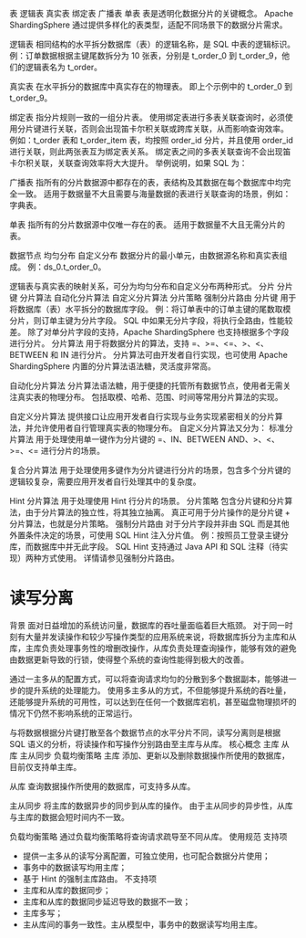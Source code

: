 表
逻辑表
真实表
绑定表
广播表
单表
表是透明化数据分片的关键概念。 Apache ShardingSphere 通过提供多样化的表类型，适配不同场景下的数据分片需求。

逻辑表
相同结构的水平拆分数据库（表）的逻辑名称，是 SQL 中表的逻辑标识。 例：订单数据根据主键尾数拆分为 10 张表，分别是 t_order_0 到 t_order_9，他们的逻辑表名为 t_order。

真实表
在水平拆分的数据库中真实存在的物理表。 即上个示例中的 t_order_0 到 t_order_9。

绑定表
指分片规则一致的一组分片表。 使用绑定表进行多表关联查询时，必须使用分片键进行关联，否则会出现笛卡尔积关联或跨库关联，从而影响查询效率。 例如：t_order 表和 t_order_item 表，均按照 order_id 分片，并且使用 order_id 进行关联，则此两张表互为绑定表关系。 绑定表之间的多表关联查询不会出现笛卡尔积关联，关联查询效率将大大提升。 举例说明，如果 SQL 为：

广播表
指所有的分片数据源中都存在的表，表结构及其数据在每个数据库中均完全一致。 适用于数据量不大且需要与海量数据的表进行关联查询的场景，例如：字典表。

单表
指所有的分片数据源中仅唯一存在的表。 适用于数据量不大且无需分片的表。

数据节点
均匀分布
自定义分布
数据分片的最小单元，由数据源名称和真实表组成。 例：ds_0.t_order_0。

逻辑表与真实表的映射关系，可分为均匀分布和自定义分布两种形式。
分片
分片键
分片算法
自动化分片算法
自定义分片算法
分片策略
强制分片路由
分片键
用于将数据库（表）水平拆分的数据库字段。 例：将订单表中的订单主键的尾数取模分片，则订单主键为分片字段。 SQL 中如果无分片字段，将执行全路由，性能较差。 除了对单分片字段的支持，Apache ShardingSphere 也支持根据多个字段进行分片。
分片算法
用于将数据分片的算法，支持 =、>=、<=、>、<、BETWEEN 和 IN 进行分片。 分片算法可由开发者自行实现，也可使用 Apache ShardingSphere 内置的分片算法语法糖，灵活度非常高。

自动化分片算法
分片算法语法糖，用于便捷的托管所有数据节点，使用者无需关注真实表的物理分布。 包括取模、哈希、范围、时间等常用分片算法的实现。

自定义分片算法
提供接口让应用开发者自行实现与业务实现紧密相关的分片算法，并允许使用者自行管理真实表的物理分布。 自定义分片算法又分为：
标准分片算法
用于处理使用单一键作为分片键的 =、IN、BETWEEN AND、>、<、>=、<= 进行分片的场景。

复合分片算法
用于处理使用多键作为分片键进行分片的场景，包含多个分片键的逻辑较复杂，需要应用开发者自行处理其中的复杂度。

Hint 分片算法
用于处理使用 Hint 行分片的场景。
分片策略
包含分片键和分片算法，由于分片算法的独立性，将其独立抽离。 真正可用于分片操作的是分片键 + 分片算法，也就是分片策略。
强制分片路由
对于分片字段并非由 SQL 而是其他外置条件决定的场景，可使用 SQL Hint 注入分片值。 例：按照员工登录主键分库，而数据库中并无此字段。 SQL Hint 支持通过 Java API 和 SQL 注释（待实现）两种方式使用。 详情请参见强制分片路由。

# 读写分离
背景
面对日益增加的系统访问量，数据库的吞吐量面临着巨大瓶颈。 对于同一时刻有大量并发读操作和较少写操作类型的应用系统来说，将数据库拆分为主库和从库，主库负责处理事务性的增删改操作，从库负责处理查询操作，能够有效的避免由数据更新导致的行锁，使得整个系统的查询性能得到极大的改善。

通过一主多从的配置方式，可以将查询请求均匀的分散到多个数据副本，能够进一步的提升系统的处理能力。 使用多主多从的方式，不但能够提升系统的吞吐量，还能够提升系统的可用性，可以达到在任何一个数据库宕机，甚至磁盘物理损坏的情况下仍然不影响系统的正常运行。

与将数据根据分片键打散至各个数据节点的水平分片不同，读写分离则是根据 SQL 语义的分析，将读操作和写操作分别路由至主库与从库。
核心概念
主库
从库
主从同步
负载均衡策略
主库
添加、更新以及删除数据操作所使用的数据库，目前仅支持单主库。

从库
查询数据操作所使用的数据库，可支持多从库。

主从同步
将主库的数据异步的同步到从库的操作。 由于主从同步的异步性，从库与主库的数据会短时间内不一致。

负载均衡策略
通过负载均衡策略将查询请求疏导至不同从库。
使用规范
支持项
- 提供一主多从的读写分离配置，可独立使用，也可配合数据分片使用；
- 事务中的数据读写均用主库；
- 基于 Hint 的强制主库路由。
不支持项
- 主库和从库的数据同步；
- 主库和从库的数据同步延迟导致的数据不一致；
- 主库多写；
- 主从库间的事务一致性。主从模型中，事务中的数据读写均用主库。
